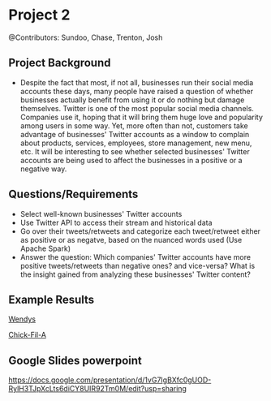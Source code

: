 # Project 2
@Contributors: Sundoo, Chase, Trenton, Josh

## Project Background
- Despite the fact that most, if not all, businesses run their social media accounts these days, many people have raised a question of whether businesses actually benefit from using it or do nothing but damage themselves. Twitter is one of the most popular social media channels. Companies use it, hoping that it will bring them huge love and popularity among users in some way. Yet, more often than not, customers take advantage of businesses' Twitter accounts as a window to complain about products, services, employees, store management, new menu, etc. It will be interesting to see whether selected businesses' Twitter accounts are being used to affect the businesses in a positive or a negative way.


## Questions/Requirements
- Select well-known businesses' Twitter accounts
- Use Twitter API to access their stream and historical data
- Go over their tweets/retweets and categorize each tweet/retweet either as positive or as negatve, based on the nuanced words used (Use Apache Spark)
- Answer the question: Which companies' Twitter accounts have more positive tweets/retweets than negative ones? and vice-versa? What is the insight gained from analyzing these businesses' Twitter content?

## Example Results
[Wendys](https://imgur.com/a/u1I9BLV)

[Chick-Fil-A](https://imgur.com/a/XNwJGBH)

## Google Slides powerpoint

https://docs.google.com/presentation/d/1vG7IgBXfc0gUOD-RylH3TJpXcLts6diCY8UIR92Tm0M/edit?usp=sharing